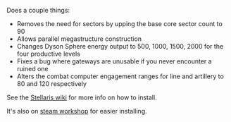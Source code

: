 Does a couple things:
* Removes the need for sectors by upping the base core sector count to 90
* Allows parallel megastructure construction
* Changes Dyson Sphere energy output to 500, 1000, 1500, 2000 for the four productive levels
* Fixes a bug where gateways are unusable if you never encounter a ruined one
* Alters the combat computer engagement ranges for line and artillery to 80 and 120 respectively

See the [Stellaris wiki](http://www.stellariswiki.com/Modding) for more info on how to install.

It's also on [steam workshop](https://steamcommunity.com/sharedfiles/filedetails/?id=1194087507) for easier installing.
